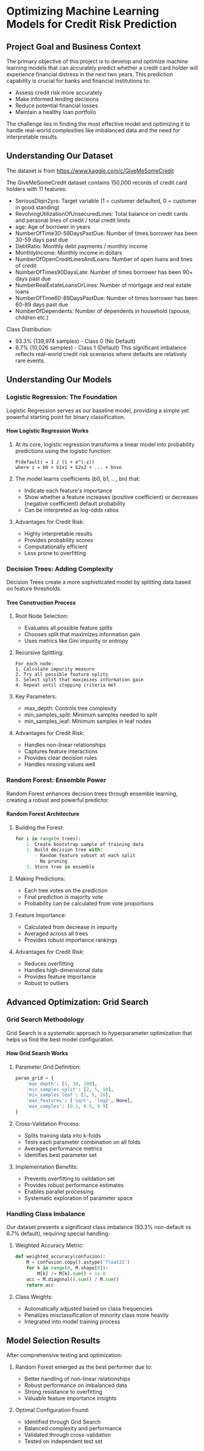 # Optimizing Machine Learning Models for Credit Risk Prediction

## Project Goal and Business Context

The primary objective of this project is to develop and optimize machine learning models that can accurately predict whether a credit card holder will experience financial distress in the next two years. This prediction capability is crucial for banks and financial institutions to:

- Assess credit risk more accurately
- Make informed lending decisions
- Reduce potential financial losses
- Maintain a healthy loan portfolio

The challenge lies in finding the most effective model and optimizing it to handle real-world complexities like imbalanced data and the need for interpretable results.

## Understanding Our Dataset

The dataset is from <https://www.kaggle.com/c/GiveMeSomeCredit>

The GiveMeSomeCredit dataset contains 150,000 records of credit card holders with 11 features:

- SeriousDlqin2yrs: Target variable (1 = customer defaulted, 0 = customer in good standing)
- RevolvingUtilizationOfUnsecuredLines: Total balance on credit cards and personal lines of credit / total credit limits
- age: Age of borrower in years
- NumberOfTime30-59DaysPastDue: Number of times borrower has been 30-59 days past due
- DebtRatio: Monthly debt payments / monthly income
- MonthlyIncome: Monthly income in dollars
- NumberOfOpenCreditLinesAndLoans: Number of open loans and lines of credit
- NumberOfTimes90DaysLate: Number of times borrower has been 90+ days past due
- NumberRealEstateLoansOrLines: Number of mortgage and real estate loans
- NumberOfTime60-89DaysPastDue: Number of times borrower has been 60-89 days past due
- NumberOfDependents: Number of dependents in household (spouse, children etc.)

Class Distribution:

- 93.3% (139,974 samples) - Class 0 (No Default)
- 6.7% (10,026 samples) - Class 1 (Default)
This significant imbalance reflects real-world credit risk scenarios where defaults are relatively rare events.

## Understanding Our Models

### Logistic Regression: The Foundation

Logistic Regression serves as our baseline model, providing a simple yet powerful starting point for binary classification.

#### How Logistic Regression Works

1. At its core, logistic regression transforms a linear model into probability predictions using the logistic function:

   ```
   P(default) = 1 / (1 + e^(-z))
   where z = b0 + b1x1 + b2x2 + ... + bnxn
   ```

2. The model learns coefficients (b0, b1, ..., bn) that:
   - Indicate each feature's importance
   - Show whether a feature increases (positive coefficient) or decreases (negative coefficient) default probability
   - Can be interpreted as log-odds ratios

3. Advantages for Credit Risk:
   - Highly interpretable results
   - Provides probability scores
   - Computationally efficient
   - Less prone to overfitting

### Decision Trees: Adding Complexity

Decision Trees create a more sophisticated model by splitting data based on feature thresholds.

#### Tree Construction Process

1. Root Node Selection:
   - Evaluates all possible feature splits
   - Chooses split that maximizes information gain
   - Uses metrics like Gini impurity or entropy

2. Recursive Splitting:

   ```
   For each node:
   1. Calculate impurity measure
   2. Try all possible feature splits
   3. Select split that maximizes information gain
   4. Repeat until stopping criteria met
   ```

3. Key Parameters:
   - max_depth: Controls tree complexity
   - min_samples_split: Minimum samples needed to split
   - min_samples_leaf: Minimum samples in leaf nodes

4. Advantages for Credit Risk:
   - Handles non-linear relationships
   - Captures feature interactions
   - Provides clear decision rules
   - Handles missing values well

### Random Forest: Ensemble Power

Random Forest enhances decision trees through ensemble learning, creating a robust and powerful predictor.

#### Random Forest Architecture

1. Building the Forest:

   ```python
   for i in range(n_trees):
       1. Create bootstrap sample of training data
       2. Build decision tree with:
          - Random feature subset at each split
          - No pruning
       3. Store tree in ensemble
   ```

2. Making Predictions:
   - Each tree votes on the prediction
   - Final prediction is majority vote
   - Probability can be calculated from vote proportions

3. Feature Importance:
   - Calculated from decrease in impurity
   - Averaged across all trees
   - Provides robust importance rankings

4. Advantages for Credit Risk:
   - Reduces overfitting
   - Handles high-dimensional data
   - Provides feature importance
   - Robust to outliers

## Advanced Optimization: Grid Search

### Grid Search Methodology

Grid Search is a systematic approach to hyperparameter optimization that helps us find the best model configuration.

#### How Grid Search Works

1. Parameter Grid Definition:

   ```python
   param_grid = {
       'max_depth': [1, 10, 100],
       'min_samples_split': [2, 5, 10],
       'min_samples_leaf': [1, 5, 10],
       'max_features': ['sqrt', 'log2', None],
       'max_samples': [0.1, 0.5, 0.9]
   }
   ```

2. Cross-Validation Process:
   - Splits training data into k-folds
   - Tests each parameter combination on all folds
   - Averages performance metrics
   - Identifies best parameter set

3. Implementation Benefits:
   - Prevents overfitting to validation set
   - Provides robust performance estimates
   - Enables parallel processing
   - Systematic exploration of parameter space

### Handling Class Imbalance

Our dataset presents a significant class imbalance (93.3% non-default vs 6.7% default), requiring special handling:

1. Weighted Accuracy Metric:

   ```python
   def weighted_accuracy(confusion):
       M = confusion.copy().astype('float32')
       for k in range(0, M.shape[0]):
           M[k] /= M[k].sum() + 1e-8    
       acc = M.diagonal().sum() / M.sum()
       return acc
   ```

2. Class Weights:
   - Automatically adjusted based on class frequencies
   - Penalizes misclassification of minority class more heavily
   - Integrated into model training process

## Model Selection Results

After comprehensive testing and optimization:

1. Random Forest emerged as the best performer due to:
   - Better handling of non-linear relationships
   - Robust performance on imbalanced data
   - Strong resistance to overfitting
   - Valuable feature importance insights

2. Optimal Configuration Found:
   - Identified through Grid Search
   - Balanced complexity and performance
   - Validated through cross-validation
   - Tested on independent test set
